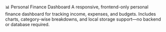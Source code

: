 📊 Personal Finance Dashboard
A responsive, frontend-only personal finance dashboard for tracking income, expenses, and budgets. Includes charts, category-wise breakdowns, and local storage support—no backend or database required.
